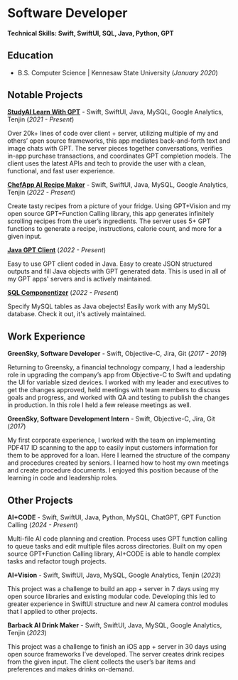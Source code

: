 # Software Developer

#### Technical Skills: Swift, SwiftUI, SQL, Java, Python, GPT

## Education
- B.S. Computer Science | Kennesaw State University (_January 2020_)

## Notable Projects

[**StudyAI Learn With GPT**](https://github.com/Condo97/StudyAI-iOS) - Swift, SwiftUI, Java, MySQL, Google Analytics, Tenjin (_2021 - Present_)

Over 20k+ lines of code over client + server, utilizing multiple of my and others’ open source frameworks, this app mediates back-and-forth text and image chats with GPT. The server pieces together conversations, verifies in-app purchase transactions, and coordinates GPT completion models. The client uses the latest APIs and tech to provide the user with a clean, functional, and fast user experience.


[**ChefApp AI Recipe Maker**](https://github.com/Condo97/ChefApp-SwiftUI-Public) - Swift, SwiftUI, Java, MySQL, Google Analytics, Tenjin (_2022 - Present_)
  
Create tasty recipes from a picture of your fridge. Using GPT+Vision and my open source GPT+Function Calling library, this app generates infinitely scrolling recipes from the user’s ingredients. The server uses 5+ GPT functions to generate a recipe, instructions, calorie count, and more for a given input.

[**Java GPT Client**](https://github.com/Condo97/Java-GPT-Client-OAIGPTConnector) (_2022 - Present_) 

Easy to use GPT client coded in Java. Easy to create JSON structured outputs and fill Java objects with GPT generated data. This is used in all of my GPT apps' servers and is actively maintained.

[**SQL Componentizer**](https://github.com/Condo97/SQLComponentizer) (_2022 - Present_)

Specify MySQL tables as Java obejects! Easily work with any MySQL database. Check it out, it's actively maintained.

## Work Experience

**GreenSky, Software Developer** - Swift, Objective-C, Jira, Git (_2017 - 2019_)

Returning to Greensky, a financial technology company, I had a leadership role in upgrading the company’s app from Objective-C to Swift and updating the UI for variable sized devices. I worked with my leader and executives to get the changes approved, held meetings with team members to discuss goals and progress, and worked with QA and testing to publish the changes in production. In this role I held a few release meetings as well.

**GreenSky, Software Development Intern** - Swift, Objective-C, Jira, Git (_2017_)

My first corporate experience, I worked with the team on implementing PDF417 ID scanning to the app to easily input customers information for them to be approved for a loan. Here I learned the structure of the company and procedures created by seniors. I learned how to host my own meetings and create procedure documents. I enjoyed this position because of the learning in code and leadership roles.

## Other Projects

**AI+CODE** - Swift, SwiftUI, Java, Python, MySQL, ChatGPT, GPT Function Calling (_2024 - Present_)

Multi-file AI code planning and creation. Process uses GPT function calling to queue tasks and edit multiple files across directories. Built on my open source GPT+Function Calling library, AI+CODE is able to handle complex tasks and refactor tough projects.

**AI+Vision** - Swift, SwiftUI, Java, MySQL, Google Analytics, Tenjin (_2023_) 

This project was a challenge to build an app + server in 7 days using my open source libraries and existing modular code. Developing this led to greater experience in SwiftUI structure and new AI camera control modules that I applied to other projects.

**Barback AI Drink Maker**  - Swift, SwiftUI, Java, MySQL, Google Analytics, Tenjin (_2023_)

This project was a challenge to finish an iOS app + server in 30 days using open source frameworks I’ve developed. The server creates drink recipes from the given input. The client collects the user’s bar items and preferences and makes drinks on-demand.

